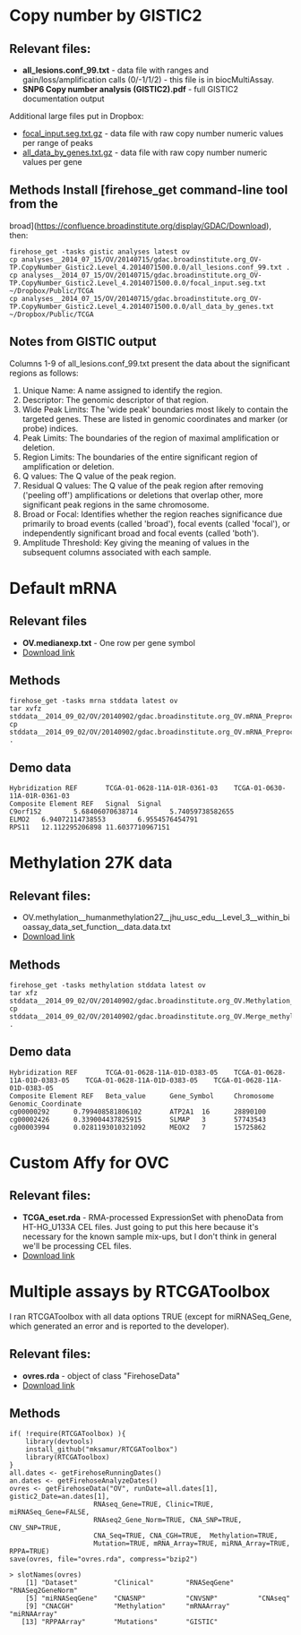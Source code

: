 # Copy number by GISTIC2

## Relevant files:

*  **all_lesions.conf_99.txt** - data file with ranges and
gain/loss/amplification calls (0/-1/1/2) - this file is in biocMultiAssay.
*  **SNP6 Copy number analysis (GISTIC2).pdf** - full GISTIC2 documentation output

Additional large files put in Dropbox:
*  [focal_input.seg.txt.gz](https://dl.dropboxusercontent.com/u/15152544/TCGA/focal_input.seg.txt.gz) - 
data file with raw copy number numeric
values per range of peaks
* [all_data_by_genes.txt.gz](https://dl.dropboxusercontent.com/u/15152544/TCGA/all_data_by_genes.txt.gz) - 
data file with raw copy number numeric values per gene

## Methods Install [firehose_get command-line tool from the
broad](https://confluence.broadinstitute.org/display/GDAC/Download),
then:

    firehose_get -tasks gistic analyses latest ov
    cp analyses__2014_07_15/OV/20140715/gdac.broadinstitute.org_OV-TP.CopyNumber_Gistic2.Level_4.2014071500.0.0/all_lesions.conf_99.txt .
    cp analyses__2014_07_15/OV/20140715/gdac.broadinstitute.org_OV-TP.CopyNumber_Gistic2.Level_4.2014071500.0.0/focal_input.seg.txt ~/Dropbox/Public/TCGA
    cp analyses__2014_07_15/OV/20140715/gdac.broadinstitute.org_OV-TP.CopyNumber_Gistic2.Level_4.2014071500.0.0/all_data_by_genes.txt ~/Dropbox/Public/TCGA

## Notes from GISTIC output

Columns 1-9 of all_lesions.conf_99.txt present the data about the
significant regions as follows:

1. Unique Name: A name assigned to identify the region.
2. Descriptor: The genomic descriptor of that region.
3. Wide Peak Limits: The 'wide peak' boundaries most likely to contain the targeted genes. These are listed in genomic coordinates and marker (or probe) indices.
4. Peak Limits: The boundaries of the region of maximal amplification or deletion.
5. Region Limits: The boundaries of the entire significant region of amplification or deletion.
6. Q values: The Q value of the peak region.
7. Residual Q values: The Q value of the peak region after removing ('peeling off') amplifications or deletions that overlap other, more significant peak regions in the same chromosome.
8. Broad or Focal: Identifies whether the region reaches significance due primarily to broad events (called 'broad'), focal events (called 'focal'), or independently significant broad and focal events (called 'both').
9. Amplitude Threshold: Key giving the meaning of values in the subsequent columns associated with each sample.

# Default mRNA

## Relevant files

*  **OV.medianexp.txt** - One row per gene symbol
*  [Download link](https://dl.dropboxusercontent.com/u/15152544/TCGA/OV.medianexp.txt.gz)

## Methods

    firehose_get -tasks mrna stddata latest ov
    tar xvfz stddata__2014_09_02/OV/20140902/gdac.broadinstitute.org_OV.mRNA_Preprocess_Median.Level_3.2014090200.0.0.tar.gz
    cp stddata__2014_09_02/OV/20140902/gdac.broadinstitute.org_OV.mRNA_Preprocess_Median.Level_3.2014090200.0.0/OV.medianexp.txt .

## Demo data

    Hybridization REF       TCGA-01-0628-11A-01R-0361-03    TCGA-01-0630-11A-01R-0361-03
    Composite Element REF   Signal  Signal
    C9orf152        5.68406070638714        5.74059738582655
    ELMO2   6.94072114738553        6.9554576454791
    RPS11   12.112295206898 11.6037710967151

# Methylation 27K data

## Relevant files:

*  OV.methylation__humanmethylation27__jhu_usc_edu__Level_3__within_bioassay_data_set_function__data.data.txt
*  [Download link](https://dl.dropboxusercontent.com/u/15152544/TCGA/OV.methylation__humanmethylation27__jhu_usc_edu__Level_3__within_bioassay_data_set_function__data.data.txt.gz)

## Methods
    firehose_get -tasks methylation stddata latest ov
    tar xfz stddata__2014_09_02/OV/20140902/gdac.broadinstitute.org_OV.Methylation_Preprocess.Level_3.2014090200.0.0.tar.gz
    cp stddata__2014_09_02/OV/20140902/gdac.broadinstitute.org_OV.Merge_methylation__humanmethylation27__jhu_usc_edu__Level_3__within_bioassay_data_set_function__data.Level_3.2014090200.0.0/OV.methylation__humanmethylation27__jhu_usc_edu__Level_3__within_bioassay_data_set_function__data.data.txt .

## Demo data

    Hybridization REF       TCGA-01-0628-11A-01D-0383-05    TCGA-01-0628-11A-01D-0383-05    TCGA-01-0628-11A-01D-0383-05    TCGA-01-0628-11A-01D-0383-05
    Composite Element REF   Beta_value      Gene_Symbol     Chromosome      Genomic_Coordinate
    cg00000292      0.799408581806102       ATP2A1  16      28890100
    cg00002426      0.339004437825915       SLMAP   3       57743543
    cg00003994      0.0281193010321092      MEOX2   7       15725862

# Custom Affy for OVC

## Relevant files: 

*  **TCGA_eset.rda** - RMA-processed ExpressionSet with phenoData
      from HT-HG_U133A CEL files.  Just going to put this here because
      it's necessary for the known sample mix-ups, but I don't think in
      general we'll be processing CEL files.
*  [Download link](https://dl.dropboxusercontent.com/u/15152544/TCGA/TCGA_eset.rda)

# Multiple assays by RTCGAToolbox

I ran RTCGAToolbox with all data options TRUE (except for
miRNASeq_Gene, which generated an error and is reported to the
developer).

## Relevant files:
*  **ovres.rda** - object of class "FirehoseData"
*  [Download link](https://dl.dropboxusercontent.com/u/15152544/TCGA/ovres.rda)

## Methods

    if( !require(RTCGAToolbox) ){
        library(devtools)
        install_github("mksamur/RTCGAToolbox")
        library(RTCGAToolbox)
    }
    all.dates <- getFirehoseRunningDates()
    an.dates <- getFirehoseAnalyzeDates()
    ovres <- getFirehoseData("OV", runDate=all.dates[1], gistic2_Date=an.dates[1],
                         RNAseq_Gene=TRUE, Clinic=TRUE, miRNASeq_Gene=FALSE,
                         RNAseq2_Gene_Norm=TRUE, CNA_SNP=TRUE, CNV_SNP=TRUE, 
                         CNA_Seq=TRUE, CNA_CGH=TRUE,  Methylation=TRUE, 
                         Mutation=TRUE, mRNA_Array=TRUE, miRNA_Array=TRUE, RPPA=TRUE)
    save(ovres, file="ovres.rda", compress="bzip2")

    > slotNames(ovres)
        [1] "Dataset"         "Clinical"        "RNASeqGene"      "RNASeq2GeneNorm"
        [5] "miRNASeqGene"    "CNASNP"          "CNVSNP"          "CNAseq"         
        [9] "CNACGH"          "Methylation"     "mRNAArray"       "miRNAArray"     
       [13] "RPPAArray"       "Mutations"       "GISTIC"         
